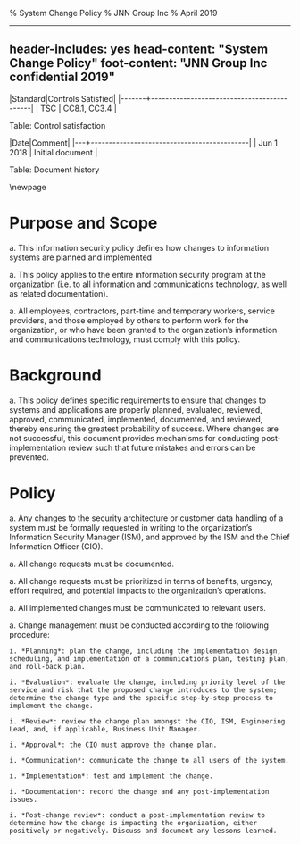 % System Change Policy
% JNN Group Inc
% April 2019

---
header-includes: yes
head-content: "System Change Policy"
foot-content: "JNN Group Inc confidential 2019"
---

|Standard|Controls Satisfied|
|-------+--------------------------------------------|
| TSC | CC8.1, CC3.4 |

Table: Control satisfaction


|Date|Comment|
|---+--------------------------------------------|
| Jun 1 2018 | Initial document |

Table: Document history


\newpage


# Purpose and Scope

a. This information security policy defines how changes to information systems are planned and implemented 

a. This policy applies to the entire information security program at the organization (i.e. to all information and communications technology, as well as related documentation).

a. All employees, contractors, part-time and temporary workers, service providers, and those employed by others to perform work for the organization, or who have been granted to the organization’s information and communications technology, must comply with this policy.

# Background

a. This policy defines specific requirements to ensure that changes to systems and applications are properly planned, evaluated, reviewed, approved, communicated, implemented, documented, and reviewed, thereby ensuring the greatest probability of success. Where changes are not successful, this document provides mechanisms for conducting post-implementation review such that future mistakes and errors can be prevented.

# Policy

a. Any changes to the security architecture or customer data handling of a system must be formally requested in writing to the organization’s Information Security Manager (ISM), and approved by the ISM and the Chief Information Officer (CIO).

a. All change requests must be documented.

a. All change requests must be prioritized in terms of benefits, urgency, effort required, and potential impacts to the organization’s operations.

a. All implemented changes must be communicated to relevant users. 

a. Change management must be conducted according to the following procedure:
    
    i. *Planning*: plan the change, including the implementation design, scheduling, and implementation of a communications plan, testing plan, and roll-back plan.
    
    i. *Evaluation*: evaluate the change, including priority level of the service and risk that the proposed change introduces to the system; determine the change type and the specific step-by-step process to implement the change.
    
    i. *Review*: review the change plan amongst the CIO, ISM, Engineering Lead, and, if applicable, Business Unit Manager.
    
    i. *Approval*: the CIO must approve the change plan. 
    
    i. *Communication*: communicate the change to all users of the system.
    
    i. *Implementation*: test and implement the change.
    
    i. *Documentation*: record the change and any post-implementation issues.
    
    i. *Post-change review*: conduct a post-implementation review to determine how the change is impacting the organization, either positively or negatively. Discuss and document any lessons learned.



